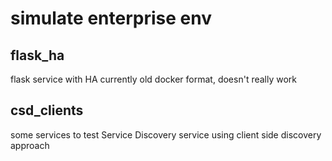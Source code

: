 # simulate enterprise env

## flask_ha
flask service with HA
currently old docker format, doesn't really work

## csd_clients
some services to test Service Discovery service
using client side discovery approach



